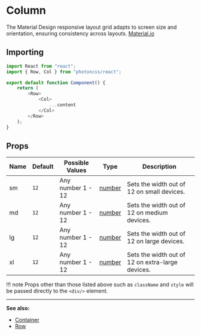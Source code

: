 # Column
The Material Design responsive layout grid adapts to screen size and orientation, ensuring consistency across layouts. [Material.io](https://material.io/design/layout/responsive-layout-grid)

## Importing

```js hl_lines="2 7 8 9"
import React from "react";
import { Row, Col } from "photoncss/react";

export default function Component() {
	return (
		<Row>
			<Col>
				...content
			</Col>
		</Row>
	);
}
```

## Props
| Name | Default | Possible Values | Type | Description |
| - | - | - | - | - |
| sm | `12` | Any number 1 - 12 | [number](https://developer.mozilla.org/en-US/docs/Web/JavaScript/Reference/Global_Objects/Number) | Sets the width out of 12 on small devices. |
| md | `12` | Any number 1 - 12 | [number](https://developer.mozilla.org/en-US/docs/Web/JavaScript/Reference/Global_Objects/Number) | Sets the width out of 12 on medium devices. |
| lg | `12` | Any number 1 - 12 | [number](https://developer.mozilla.org/en-US/docs/Web/JavaScript/Reference/Global_Objects/Number) | Sets the width out of 12 on large devices. |
| xl | `12` | Any number 1 - 12 | [number](https://developer.mozilla.org/en-US/docs/Web/JavaScript/Reference/Global_Objects/Number) | Sets the width out of 12 on extra-large devices. |
!!! note
	Props other than those listed above such as `className` and `style` will be passed directly to the `<div/>` element.

***
**See also:**

* [Container](../container/)
* [Row](../row/)
